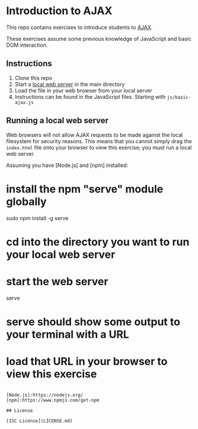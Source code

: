 # Introduction to AJAX

This repo contains exercises to introduce students to [AJAX].

These exercises assume some previous knowledge of JavaScript and basic DOM
interaction.

[AJAX]:https://en.wikipedia.org/wiki/Ajax_(programming)

## Instructions

1. Clone this repo
1. Start a [local web server](#running-a-local-web-server) in the main directory
1. Load the file in your web browser from your local server
1. Instructions can be found in the JavaScript files. Starting with `js/basic-ajax.js`

## Running a local web server

Web browsers will not allow AJAX requests to be made against the local filesystem for security reasons.
This means that you cannot simply drag the `index.html` file onto your browser to view this exercise; you must run a local web server.

Assuming you have [Node.js] and [npm] installed:

# install the npm "serve" module globally
sudo npm install -g serve

# cd into the directory you want to run your local web server

# start the web server
serve

# serve should show some output to your terminal with a URL
# load that URL in your browser to view this exercise
```

[Node.js]:https://nodejs.org/
[npm]:https://www.npmjs.com/get-npm

## License

[ISC License](LICENSE.md)
